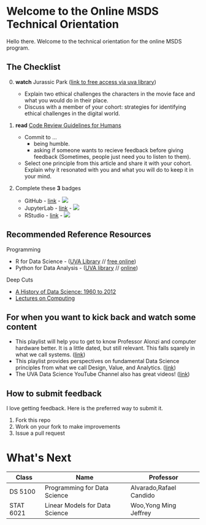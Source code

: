 # Welcome to the Online MSDS Technical Orientation
Hello there. Welcome to the technical orientation for the online MSDS program.

## The Checklist
0. **watch** Jurassic Park ([link to free access via uva library](https://digitalcampus-swankmp-net.proxy1.library.virginia.edu/uva296909/play/bafece83e07de665?referrer=marc))

    * Explain two ethical challenges the characters in the movie face and what you would do in their place.
    * Discuss with a member of your cohort: strategies for identifying ethical challenges in the digital world.
1. **read** [Code Review Guidelines for Humans](https://phauer.com/2018/code-review-guidelines/)

    * Commit to ...
      * being humble.
      * asking if someone wants to recieve feedback before giving feedback (Sometimes, people just need you to listen to them).
    * Select one principle from this article and share it with your cohort. Explain why it resonated with you and what you will do to keep it in your mind.

2. Complete these **3** badges
    * GitHub - [link](https://github.com/UVADS/orientation-technical/blob/main/badges/github.md) - ![](https://github.com/UVADS/orientation-technical/blob/main/content/images/github-badge.png)
    * JupyterLab - [link]() - ![](https://github.com/UVADS/orientation-technical/blob/main/content/images/jupyter-token.png)
    * RStudio - [link]() - ![](https://github.com/UVADS/orientation-technical/blob/main/content/images/rstudio-token.png)



## Recommended Reference Resources
Programming
* R for Data Science - ([UVA Library](https://learning.oreilly.com/library/view/r-for-data/9781491910382/?ar) // [free online](https://r4ds.had.co.nz/))
* Python for Data Analysis - ([UVA library](https://learning.oreilly.com/library/view/python-for-data/9781491957653/?ar) // [online](https://wesmckinney.com/pages/book.html))

Deep Cuts
* [A History of Data Science: 1960 to 2012](https://myuva-my.sharepoint.com/:b:/g/personal/lpa2a_virginia_edu/EZ7EIykczFNOr7vu9Y0JsJwBXxEdwV86y5B1HRbrfCZ0Aw?e=PA6wHL)
* [Lectures on Computing](http://galileo.phys.virginia.edu/compfac/courses/)

## For when you want to kick back and watch some content
* This playlist will help you to get to know Professor Alonzi and computer hardware better. It is a little dated, but still relevant. This falls sqarely in what we call systems. ([link](https://www.youtube.com/watch?v=X1ZfpZ3HSwI&list=TLGGK2JILVWuD64yNjA2MjAyMw&index=1))
* This playlist provides perspectives on fundamental Data Science principles from what we call Design, Value, and Analytics. ([link](https://www.youtube.com/watch?v=Sm5xF-UYgdg&list=PLc0No4e8MMEPagWbHNrEIXx6nuWg7xFdq))
* The UVA Data Science YouTube Channel also has great videos! ([link](https://www.youtube.com/watch?v=m0t9SVI4We4))


## How to submit feedback
I love getting feedback. Here is the preferred way to submit it.
1. Fork this repo
2. Work on your fork to make improvements
3. Issue a pull request

# What's Next
| Class | Name  | Professor |
|-------|-------|-----------|
|  DS 5100   |Programming for Data Science | Alvarado,Rafael Candido   |
|   STAT 6021   | Linear Models for Data Science | Woo,Yong Ming Jeffrey |
